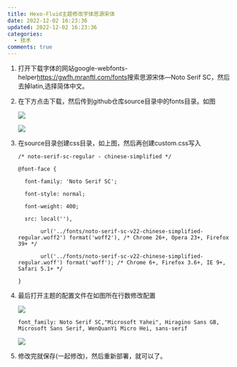 ```yaml
---
title: Hexo-Fluid主题修改字体思源宋体
date: 2022-12-02 16:23:36
updated: 2022-12-02 16:23:36
categories:
  - 技术
comments: true
---
```



1. 打开﻿下载字体的网站google-webfonts-helper[](https://google-webfonts-helper.herokuapp.com/)<https://gwfh.mranftl.com/fonts>搜索思源宋体—Noto Serif SC，然后去掉latin,选择简体中文。
2. 在﻿下方点击下载，然后传到github仓库source目录中的fonts目录。如图

   ![](/images/uploads/screenshot_20221202-163210.png)

   ![](/images/uploads/screenshot_20221202-163310.png)
3. 在﻿source目录创建css目录，如上图，然后再创建custom.css写入

   ```
   /* noto-serif-sc-regular - chinese-simplified */

   @font-face {

     font-family: 'Noto Serif SC';

     font-style: normal;

     font-weight: 400;

     src: local(''),

          url('../fonts/noto-serif-sc-v22-chinese-simplified-regular.woff2') format('woff2'), /* Chrome 26+, Opera 23+, Firefox 39+ */

          url('../fonts/noto-serif-sc-v22-chinese-simplified-regular.woff') format('woff'); /* Chrome 6+, Firefox 3.6+, IE 9+, Safari 5.1+ */

   }
   ```
4. 最后﻿打开主题的配置文件在如图所在行数修改配置

   ![](/images/uploads/screenshot_20221202-164843.png)

   ```
   font_family: Noto Serif SC,"Microsoft Yahei", Hiragino Sans GB, Microsoft Sans Serif, WenQuanYi Micro Hei, sans-serif
   ```

   ![](/images/uploads/screenshot_20221202-165033.png)
5. 修改﻿完就保存(一起修改)，然后重新部署，就可以了。